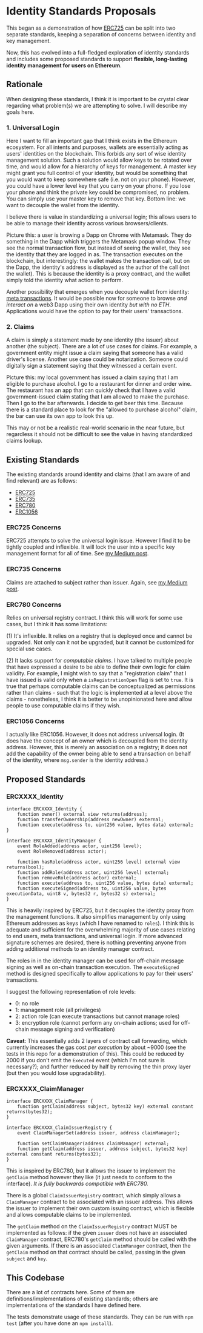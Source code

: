 # Identity Standards Proposals

This began as a demonstration of how [ERC725](https://github.com/ethereum/EIPs/issues/725) can be split into two separate standards, keeping a separation of concerns between identity and key management.

Now, this has evolved into a full-fledged exploration of identity standards and includes some proposed standards to support **flexible, long-lasting identity management for users on Ethereum**.

## Rationale

When designing these standards, I think it is important to be crystal clear regarding what problem(s) we are attempting to solve. I will describe my goals here.

### 1. Universal Login

Here I want to fill an important gap that I think exists in the Ethereum ecosystem. For all intents and purposes, wallets are essentially acting as users' identities on the blockchain. This forbids any sort of wise identity management solution. Such a solution would allow keys to be rotated over time, and would allow for a hierarchy of keys for management. A master key might grant you full control of your identity, but would be something that you would want to keep somewhere safe (i.e. not on your phone). However, you could have a lower level key that you carry on your phone. If you lose your phone and think the private key could be compromised, no problem. You can simply use your master key to remove that key. Bottom line: we want to decouple the wallet from the identity.

I believe there is value in standardizing a universal login; this allows users to be able to manage their identity across various browsers/clients.

Picture this: a user is browing a Dapp on Chrome with Metamask. They do something in the Dapp which triggers the Metamask popup window. They see the normal transaction flow, but instead of seeing the wallet, they see the identity that they are logged in as. The transaction executes on the blockchain, but interestingly: the wallet makes the transaction call, but on the Dapp, the identity's address is displayed as the author of the call (not the wallet). This is because the identity is a proxy contract, and the wallet simply told the identity what action to perform.

Another possibility that emerges when you decouple wallet from identity: [meta transactions](https://medium.com/@austin_48503/ethereum-meta-transactions-90ccf0859e84). It would be possible now for someone to browse *and interact on* a web3 Dapp using their own identity *but with no ETH*. Applications would have the option to pay for their users' transactions.

### 2. Claims

A claim is simply a statement made by one identity (the issuer) about another (the subject). There are a lot of use cases for claims. For example, a government entity might issue a claim saying that someone has a valid driver's license. Another use case could be notarization. Someone could digitally sign a statement saying that they witnessed a certain event.

Picture this: my local government has issued a claim saying that I am eligible to purchase alcohol. I go to a restaurant for dinner and order wine. The restaurant has an app that can quickly check that I have a valid government-issued claim stating that I am allowed to make the purchase. Then I go to the bar afterwards. I decide to get beer this time. Because there is a standard place to look for the "allowed to purchase alcohol" claim, the bar can use its own app to look this up.

This may or not be a realistic real-world scenario in the near future, but regardless it should not be difficult to see the value in having standardized claims lookup.

## Existing Standards

The existing standards around identity and claims (that I am aware of and find relevant) are as follows:
- [ERC725](https://github.com/ethereum/EIPs/issues/725)
- [ERC735](https://github.com/ethereum/EIPs/issues/735)
- [ERC780](https://github.com/ethereum/EIPs/issues/780)
- [ERC1056](https://github.com/ethereum/EIPs/issues/1056)

### ERC725 Concerns

ERC725 attempts to solve the universal login issue. However I find it to be tightly coupled and inflexible. It will lock the user into a specific key management format for all of time. See [my Medium post](https://medium.com/@tyleryasaka/erc725-proposed-changes-ea2dc221136e).

### ERC735 Concerns

Claims are attached to subject rather than issuer. Again, see [my Medium post](https://medium.com/@tyleryasaka/erc725-proposed-changes-ea2dc221136e).

### ERC780 Concerns

 Relies on universal registry contract. I think this will work for some use cases, but I think it has some limitations:

 (1) It's inflexible. It relies on a registry that is deployed once and cannot be upgraded. Not only can it not be upgraded, but it cannot be customized for special use cases.

 (2) It lacks support for *computable claims*. I have talked to multiple people that have expressed a desire to be able to define their own logic for claim validity. For example, I might wish to say that a "registration claim" that I have issued is valid only when a `isRegistrationOpen` flag is set to `true`. It is true that perhaps computable claims can be conceptualized as permissions rather than claims - such that the logic is implemented at a level above the claims - nonetheless, I think it is better to be unopinionated here and allow people to use computable claims if they wish.

### ERC1056 Concerns

I actually like ERC1056. However, it does not address universal login. (It does have the concept of an owner which is decoupled from the identity address. However, this is merely an association on a registry; it does not add the capability of the owner being able to send a transaction on behalf of the identity, where `msg.sender` is the identity address.)

## Proposed Standards

### ERCXXXX_Identity

```
interface ERCXXXX_Identity {
    function owner() external view returns(address);
    function transferOwnership(address newOwner) external;
    function execute(address to, uint256 value, bytes data) external;
}

interface ERCXXXX_IdentityManager {
    event RoleAdded(address actor, uint256 level);
    event RoleRemoved(address actor);

    function hasRole(address actor, uint256 level) external view returns(bool);
    function addRole(address actor, uint256 level) external;
    function removeRole(address actor) external;
    function execute(address to, uint256 value, bytes data) external;
    function executeSigned(address to, uint256 value, bytes executionData, uint8 v, bytes32 r, bytes32 s) external;
}
```

This is heavily inspired by ERC725, but it decouples the identity proxy from the management functions. It also simplifies management by only using Ethereum addresses as keys (which I have renamed to `roles`). I think this is adequate and sufficient for the overwhelming majority of use cases relating to end users, meta transactions, and universal login. If more advanced signature schemes are desired, there is nothing preventing anyone from adding additional methods to an identity manager contract.

The roles in in the identity manager can be used for off-chain message signing as well as on-chain transaction execution. The `executeSigned` method is designed specifically to allow applications to pay for their users' transactions.

I suggest the following representation of role levels:

- 0: no role
- 1: management role (all privileges)
- 2: action role (can execute transactions but cannot manage roles)
- 3: encryption role (cannot perform any on-chain actions; used for off-chain message signing and verification)

**Caveat**: This essentially adds 2 layers of contract call forwarding, which currently increases the gas cost *per execution* by about ~9000 (see the tests in this repo for a demonstration of this). This could be reduced by 2000 if you don't emit the `Executed` event (which I'm not sure is necessary?); and further reduced by half by removing the thin proxy layer (but then you would lose upgradability).

### ERCXXXX_ClaimManager

```
interface ERCXXXX_ClaimManager {
    function getClaim(address subject, bytes32 key) external constant returns(bytes32);
}

interface ERCXXXX_ClaimIssuerRegistry {
    event ClaimManagerSet(address issuer, address claimManager);

    function setClaimManager(address claimManager) external;
    function getClaim(address issuer, address subject, bytes32 key) external constant returns(bytes32);
}
```

This is inspired by ERC780, but it allows the issuer to implement the `getClaim` method however they like (it just needs to conform to the interface). *It is fully backwards compatible with ERC780.*

There is a global `ClaimIssuerRegistry` contract, which simply allows a `ClaimManager` contract to be associated with an issuer address. This allows the issuer to implement their own custom issuing contract, which is flexible and allows computable claims to be implemented.

The `getClaim` method on the `ClaimIssuerRegistry` contract MUST be implemented as follows: if the given `issuer` does not have an associated `ClaimManager` contract, ERC780's `getClaim` method should be called with the given arguments. If there is an associated `ClaimManager` contract, then the `getClaim` method on that contract should be called, passing in the given `subject` and `key`.

## This Codebase

There are a lot of contracts here. Some of them are definitions/implementations of existing standards; others are implementations of the standards I have defined here.

The tests demonstrate usage of these standards. They can be run with `npm test` (after you have done an `npm install`).
